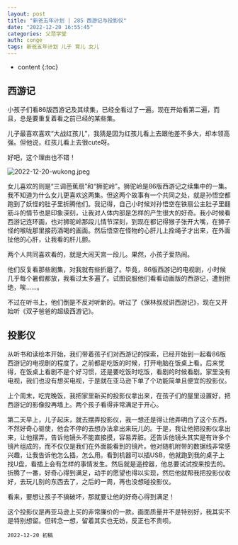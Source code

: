 ```yaml
---
layout: post
title: "新爸五年计划 | 285 西游记与投影仪"
date: "2022-12-20 16:55:45"
categories: 父范学堂
auth: conge
tags: 新爸五年计划 儿子 育儿 女儿
---
```

* content
{:toc}

## 西游记

小孩子们看86版西游记及其续集，已经全看过了一遍。现在开始看第二遍，而且，总是要重复着看之前已经的某些集。

儿子最喜欢喜欢“大战红孩儿”，我猜是因为红孩儿看上去跟他差不多大，却本领高强。但他说，红孩儿看上去很cute呀。

好吧，这个理由也不错！

![2022-12-20-wukong.jpeg](https://s2.loli.net/2022/12/21/JEgMZQCjFTX5rbH.jpg)




女儿喜欢的则是“三调芭蕉扇”和“狮驼岭”。狮驼岭是86版西游记之续集中的一集。我不知道为什么女儿更喜欢这两集。但这两个故事有一个共同之处，就是孙悟空都跑到了妖怪的肚子里折腾他们。我记得，自己小时候对孙悟空在铁扇公主肚子里翻筋斗的情节也是印象深刻，让我对人体内部是怎样的产生很大的好奇。我小时候看西游记连环画，也对狮驼岭那段儿情节深刻，到现在都记得猴子张开大嘴，在狮子怪的喉咙那里接药酒喝的画面。然后悟空在怪物的心肝儿上拴绳子才出来，在外面扯他的心肝，让我看的肝儿颤。

两个人共同喜欢看的，就是大闹天宫一段儿。果然，小孩子爱热闹。

他们反复看那些剧集，对我就有些折磨了。毕竟，86版西游记的电视剧，小时候几乎每个暑假都放，我看过太多遍了。试图说服他们看看动画版的西游记，遭到拒绝，唉……。

不过在听书上，他们倒是不反对听新的。听过了《保林叔叔讲西游记》，现在又开始听《双子爸爸的超级西游记》。

## 投影仪

从听书和读绘本开始，我们带着孩子们对西游记的探索，已经开始到一起看86版西游记的电视剧的程度了。之前都是吃饭的时候，打开电脑在饭桌上看。后来觉得，在饭桌上看剧不是个好习惯，还是要吃饭时吃饭，看剧的时候看剧。家里没有电视，我们也没有想买电视，于是就在亚马逊下单了个功能简单且便宜的投影仪。

上个周末，吃完晚饭，我把家里新买的投影仪拿出来，在孩子们的屋里设置好，把西游记的影像投再墙上。两个孩子看得非常满足于开心。

第二天早上，儿子起床，就去摆弄投影仪，我一想还是得让他弄明白了这个东西，不然好奇心驱使，他会不停的去想办法拿出来玩儿的。于是，我让他把投影仪拿出来，让他摆弄，告诉他镜头不能直接摸，容易弄脏。还告诉他镜头其实是有许多个镜片组成的，而不仅仅是我们在外面能看到的镜片。他对随机附带的数据线非常感兴趣，让我告诉他怎么插，怎么用。看到机器可以插USB，他就跑到我的桌子上找U盘，看插上会有怎样的事情发生。然后就是遥控器，他总要试试按来按去的。折腾了一番，好奇心得到满足，动手的愿望也得以实现，然后他就帮我把投影仪收好，去玩儿别的东西去了，之后的一周，再也没想碰投影仪。

看来，要想让孩子不搞破坏，那就要让他的好奇心得到满足！

这个投影仪是再亚马逊上买的非常廉价的一款。画面质量并不是特别好，我其实不是特别想留。但转念一想，留着其实也无妨，反正也不贵呗。

```
2022-12-20 初稿
```
